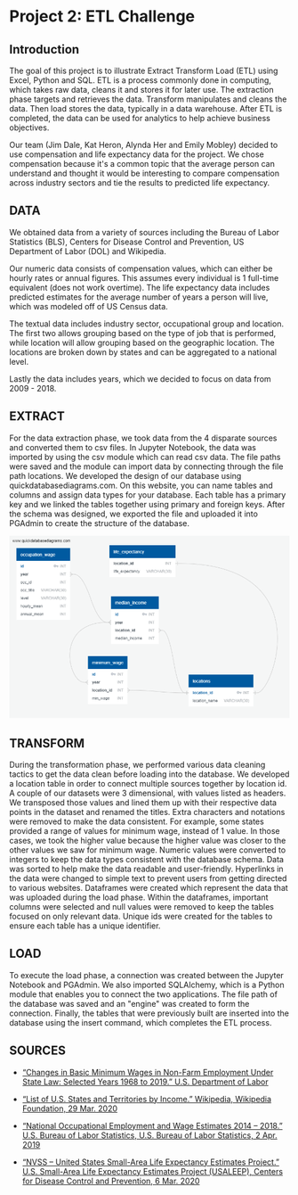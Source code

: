 # **Project 2: ETL Challenge**

## **Introduction**

The goal of this project is to illustrate Extract Transform Load (ETL) using Excel, Python and SQL.  ETL is a process commonly done in computing, which takes raw data, cleans it and stores it for later use.  The extraction phase targets and retrieves the data.  Transform manipulates and cleans the data. Then load stores the data, typically in a data warehouse. After ETL is completed, the data can be used for analytics to help achieve business objectives.  
 
Our team (Jim Dale, Kat Heron, Alynda Her and Emily Mobley) decided to use compensation and life expectancy data for the project.  We chose compensation because it's a common topic that the average person can understand and thought it would be interesting to compare compensation across industry sectors and tie the results to predicted life expectancy.  

## **DATA**

We obtained data from a variety of sources including the Bureau of Labor Statistics (BLS), Centers for Disease Control and Prevention, US Department of Labor (DOL) and Wikipedia.  
 
Our numeric data consists of compensation values, which can either be hourly rates or annual figures.  This assumes every individual is 1 full-time equivalent (does not work overtime).  The life expectancy data includes predicted estimates for the average number of years a person will live, which was modeled off of US Census data.  

The textual data includes industry sector, occupational group and location.  The first two allows grouping based on the type of job that is performed, while location will allow grouping based on the geographic location.  The locations are broken down by states and can be aggregated to a national level.  
 
Lastly the data includes years, which we decided to focus on data from 2009 - 2018.  
 
## **EXTRACT**

For the data extraction phase, we took data from the 4 disparate sources and converted them to csv files.  In Jupyter Notebook, the data was imported by using the csv module which can read csv data.  The file paths were saved and the module can import data by connecting through the file path locations.  We developed the design of our database using quickdatabasediagrams.com.  On this website, you can name tables and columns and assign data types for your database.  Each table has a primary key and we linked the tables together using primary and foreign keys.  After the schema was designed, we exported the file and uploaded it into PGAdmin to create the structure of the database.  

![QuickDBD-export.png](Output/QuickDBD-export.png) 

## **TRANSFORM**

During the transformation phase, we performed various data cleaning tactics to get the data clean before loading into the database.  We developed a location table in order to connect multiple sources together by location id.  A couple of our datasets were 3 dimensional, with values listed as headers.  We transposed those values and lined them up with their respective data points in the dataset and renamed the titles.  Extra characters and notations were removed to make the data consistent. For example, some states provided a range of values for minimum wage, instead of 1 value.  In those cases, we took the higher value because the higher value was closer to the other values we saw for minimum wage.  Numeric values were converted to integers to keep the data types consistent with the database schema.  Data was sorted to help make the data readable and user-friendly.  Hyperlinks in the data were changed to simple text to prevent users from getting directed to various websites.  Dataframes were created which represent the data that was uploaded during the load phase.  Within the dataframes, important columns were selected and null values were removed to keep the tables focused on only relevant data.  Unique ids were created for the tables to ensure each table has a unique identifier.  


## **LOAD**

To execute the load phase, a connection was created between the Jupyter Notebook and PGAdmin.  We also imported SQLAlchemy, which is a Python module that enables you to connect the two applications.  The file path of the database was saved and an "engine" was created to form the connection.  Finally, the tables that were previously built are inserted into the database using the insert command, which completes the ETL process.  

## **SOURCES**

* [“Changes in Basic Minimum Wages in Non-Farm Employment Under State Law: Selected Years 1968 to 2019.” U.S. Department of Labor]( https://www.dol.gov/agencies/whd/state/minimum-wage/history)

* [“List of U.S. States and Territories by Income.” Wikipedia, Wikipedia Foundation, 29 Mar. 2020](https://en.wikipedia.org/wiki/List_of_U.S._states_and_territories_by_income)

* [“National Occupational Employment and Wage Estimates 2014 – 2018.” U.S. Bureau of Labor Statistics, U.S. Bureau of Labor Statistics, 2 Apr. 2019](https://www.bls.gov/oes/2018/may/oes_nat.html)

* [“NVSS – United States Small-Area Life Expectancy Estimates Project.” U.S. Small-Area Life Expectancy Estimates Project (USALEEP), Centers for Disease Control and Prevention, 6 Mar. 2020](https://www.cdc.gov/nchs/nvss/usaleep/usaleep.html)
